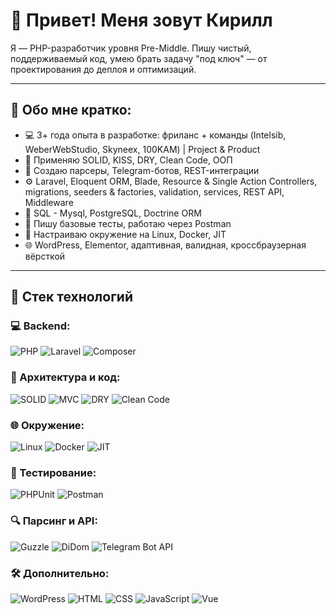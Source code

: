 # 👋 Привет! Меня зовут Кирилл

Я — PHP-разработчик уровня Pre-Middle. Пишу чистый, поддерживаемый код, умею брать задачу "под ключ" — от проектирования до деплоя и оптимизаций.

---

## 🚀 Обо мне кратко:

- 💻 3+ года опыта в разработке: фриланс + команды (Intelsib, WeberWebStudio, Skyneex, 100KAM) | Project & Product
- 🧠 Применяю SOLID, KISS, DRY, Clean Code, ООП
- 🔧 Создаю парсеры, Telegram-ботов, REST-интеграции
- ⚙️ Laravel, Eloquent ORM, Blade, Resource & Single Action Controllers, migrations, seeders & factories, validation, services, REST API, Middleware
- 🧱 SQL - Mysql, PostgreSQL, Doctrine ORM
- 🧪 Пишу базовые тесты, работаю через Postman
- 🔐 Настраиваю окружение на Linux, Docker, JIT
- 🌐 WordPress, Elementor, адаптивная, валидная, кроссбраузерная вёрсткой

---

## 🧰 Стек технологий

### 💻 Backend:
![PHP](https://img.shields.io/badge/-PHP-777?style=for-the-badge&logo=php)
![Laravel](https://img.shields.io/badge/-Laravel-red?style=for-the-badge&logo=laravel)
![Composer](https://img.shields.io/badge/-Composer-394989?style=for-the-badge&logo=composer)

### 🧱 Архитектура и код:
![SOLID](https://img.shields.io/badge/-SOLID-green?style=flat-square)
![MVC](https://img.shields.io/badge/-MVC-blue?style=flat-square)
![DRY](https://img.shields.io/badge/-DRY-gray?style=flat-square)
![Clean Code](https://img.shields.io/badge/-Clean_Code-purple?style=flat-square)

### 🌐 Окружение:
![Linux](https://img.shields.io/badge/Linux-FCC624?style=for-the-badge&logo=linux&logoColor=black)
![Docker](https://img.shields.io/badge/-Docker-blue?style=for-the-badge)
![JIT](https://img.shields.io/badge/-JIT-394989?style=for-the-badge)

### 🧪 Тестирование:
![PHPUnit](https://img.shields.io/badge/-PHPUnit-6f42c1?style=for-the-badge)
![Postman](https://img.shields.io/badge/-Postman-orange?style=for-the-badge&logo=postman)

### 🔍 Парсинг и API:
![Guzzle](https://img.shields.io/badge/-Guzzle-333?style=for-the-badge)
![DiDom](https://img.shields.io/badge/-DiDom-blue?style=for-the-badge)
![Telegram Bot API](https://img.shields.io/badge/-Telegram_API-26A5E4?style=for-the-badge&logo=telegram)

### 🛠 Дополнительно:
![WordPress](https://img.shields.io/badge/-WordPress-21759b?style=for-the-badge&logo=wordpress)
![HTML](https://img.shields.io/badge/-HTML-E34F26?style=for-the-badge&logo=html5&logoColor=white)
![CSS](https://img.shields.io/badge/-CSS-1572B6?style=for-the-badge&logo=css3)
![JavaScript](https://img.shields.io/badge/-JavaScript-F7DF1E?style=for-the-badge&logo=javascript)
![Vue](https://img.shields.io/badge/-Vue-green?style=for-the-badge)
